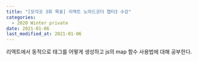 ```yaml
---
title: "[모각코 3회 목표] 리액트 노마드코더 챕터3 수강"
categories:
  - 2020 Winter private
date: 2021-01-06
last_modified_at: 2021-01-06
---
```

리액트에서 동적으로 태그를 어떻게 생성하고 js의 map 함수 사용법에 대해 공부한다.